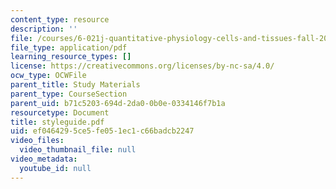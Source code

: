 ```yaml
---
content_type: resource
description: ''
file: /courses/6-021j-quantitative-physiology-cells-and-tissues-fall-2004/ef0464295ce5fe051ec1c66badcb2247_styleguide.pdf
file_type: application/pdf
learning_resource_types: []
license: https://creativecommons.org/licenses/by-nc-sa/4.0/
ocw_type: OCWFile
parent_title: Study Materials
parent_type: CourseSection
parent_uid: b71c5203-694d-2da0-0b0e-0334146f7b1a
resourcetype: Document
title: styleguide.pdf
uid: ef046429-5ce5-fe05-1ec1-c66badcb2247
video_files:
  video_thumbnail_file: null
video_metadata:
  youtube_id: null
---
```

